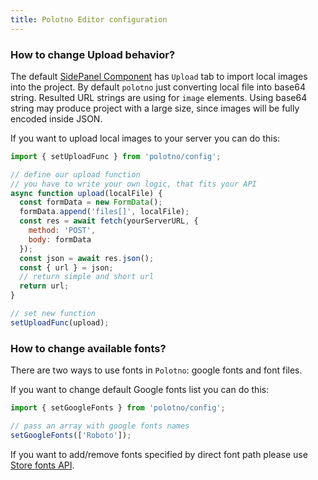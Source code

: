 ```yaml
---
title: Polotno Editor configuration
---
```


### How to change Upload behavior?

The default [SidePanel Component](/docs/side-panel) has `Upload` tab to import local images into the project. By default `polotno` just converting local file into base64 string.
Resulted URL strings are using for `image` elements. Using base64 string may produce project with a large size, since images will be fully encoded inside JSON.

If you want to upload local images to your server you can do this:

```js
import { setUploadFunc } from 'polotno/config';

// define our upload function
// you have to write your own logic, that fits your API
async function upload(localFile) {
  const formData = new FormData();
  formData.append('files[]', localFile);
  const res = await fetch(yourServerURL, {
    method: 'POST',
    body: formData
  });
  const json = await res.json();
  const { url } = json;
  // return simple and short url
  return url;
}

// set new function
setUploadFunc(upload);
```

### How to change available fonts?

There are two ways to use fonts in `Polotno`: google fonts and font files.

If you want to change default Google fonts list you can do this:

```js
import { setGoogleFonts } from 'polotno/config';

// pass an array with google fonts names
setGoogleFonts(['Roboto']);
```

If you want to add/remove fonts specified by direct font path please use [Store fonts API](/docs/store-overview#working-with-fonts).